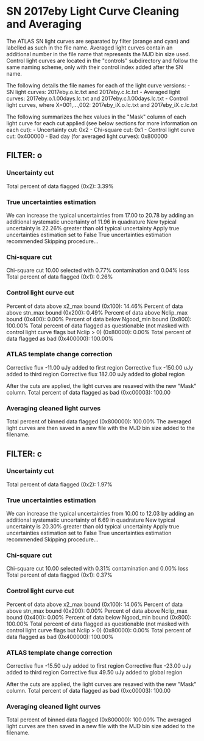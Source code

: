 # SN 2017eby Light Curve Cleaning and Averaging

The ATLAS SN light curves are separated by filter (orange and cyan) and labelled as such in the file name. Averaged light curves contain an additional number in the file name that represents the MJD bin size used. Control light curves are located in the "controls" subdirectory and follow the same naming scheme, only with their control index added after the SN name.

The following details the file names for each of the light curve versions:
	- SN light curves: 2017eby.o.lc.txt and 2017eby.c.lc.txt
	- Averaged light curves: 2017eby.o.1.00days.lc.txt and 2017eby.c.1.00days.lc.txt
	- Control light curves, where X=001,...,002: 2017eby_iX.o.lc.txt and 2017eby_iX.c.lc.txt

The following summarizes the hex values in the "Mask" column of each light curve for each cut applied (see below sections for more information on each cut): 
	- Uncertainty cut: 0x2
	- Chi-square cut: 0x1
	- Control light curve cut: 0x400000
	- Bad day (for averaged light curves): 0x800000

## FILTER: o

### Uncertainty cut
Total percent of data flagged (0x2): 3.39%

### True uncertainties estimation
We can increase the typical uncertainties from 17.00 to 20.78 by adding an additional systematic uncertainty of 11.96 in quadrature
New typical uncertainty is 22.26% greater than old typical uncertainty
Apply true uncertainties estimation set to False
True uncertainties estimation recommended
Skipping procedure...

### Chi-square cut
Chi-square cut 10.00 selected with 0.77% contamination and 0.04% loss
Total percent of data flagged (0x1): 0.26%

### Control light curve cut
Percent of data above x2_max bound (0x100): 14.46%
Percent of data above stn_max bound (0x200): 0.49%
Percent of data above Nclip_max bound (0x400): 0.00%
Percent of data below Ngood_min bound (0x800): 100.00%
Total percent of data flagged as questionable (not masked with control light curve flags but Nclip > 0) (0x80000): 0.00%
Total percent of data flagged as bad (0x400000): 100.00%

### ATLAS template change correction
Corrective flux -11.00 uJy added to first region
Corrective flux -150.00 uJy added to third region
Corrective flux 182.00 uJy added to global region

After the cuts are applied, the light curves are resaved with the new "Mask" column.
Total percent of data flagged as bad (0xc00003): 100.00

### Averaging cleaned light curves
Total percent of binned data flagged (0x800000): 100.00%
The averaged light curves are then saved in a new file with the MJD bin size added to the filename.

## FILTER: c

### Uncertainty cut
Total percent of data flagged (0x2): 1.97%

### True uncertainties estimation
We can increase the typical uncertainties from 10.00 to 12.03 by adding an additional systematic uncertainty of 6.69 in quadrature
New typical uncertainty is 20.30% greater than old typical uncertainty
Apply true uncertainties estimation set to False
True uncertainties estimation recommended
Skipping procedure...

### Chi-square cut
Chi-square cut 10.00 selected with 0.31% contamination and 0.00% loss
Total percent of data flagged (0x1): 0.37%

### Control light curve cut
Percent of data above x2_max bound (0x100): 14.06%
Percent of data above stn_max bound (0x200): 0.00%
Percent of data above Nclip_max bound (0x400): 0.00%
Percent of data below Ngood_min bound (0x800): 100.00%
Total percent of data flagged as questionable (not masked with control light curve flags but Nclip > 0) (0x80000): 0.00%
Total percent of data flagged as bad (0x400000): 100.00%

### ATLAS template change correction
Corrective flux -15.50 uJy added to first region
Corrective flux -23.00 uJy added to third region
Corrective flux 49.50 uJy added to global region

After the cuts are applied, the light curves are resaved with the new "Mask" column.
Total percent of data flagged as bad (0xc00003): 100.00

### Averaging cleaned light curves
Total percent of binned data flagged (0x800000): 100.00%
The averaged light curves are then saved in a new file with the MJD bin size added to the filename.